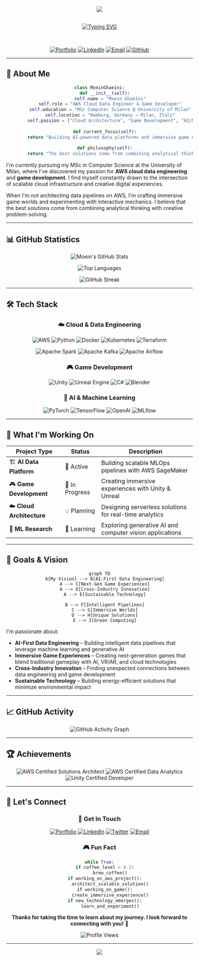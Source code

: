 <div align="center">

<img src="https://capsule-render.vercel.app/api?type=waving&color=gradient&height=200&section=header&text=Moein%20Ghaeini&fontSize=60&fontAlignY=35&desc=Cloud%20Data%20Engineer%20%7C%20Game%20Developer&descAlignY=60&descAlign=center&font=Massimo%20Dotti" />

</div>

<br>

<div align="center">

[![Typing SVG](https://readme-typing-svg.demolab.com?font=Massimo+Dotti&size=24&duration=3000&pause=1000&color=2E8B57&center=true&vCenter=true&width=600&lines=Building+AI-Powered+Data+Platforms;Creating+Immersive+Game+Experiences;Hamburg+%E2%86%92+Milan+%E2%86%92+World)](https://git.io/typing-svg)

</div>

<br>

<div align="center">

[![Portfolio](https://img.shields.io/badge/🌐_Portfolio-2E8B57?style=for-the-badge&logo=vercel&logoColor=white)](https://www.moeinghaeini.com/)
[![LinkedIn](https://img.shields.io/badge/💼_LinkedIn-0077B5?style=for-the-badge&logo=linkedin&logoColor=white)](https://www.linkedin.com/in/moeinghaeini/)
[![Email](https://img.shields.io/badge/📧_Email-D14836?style=for-the-badge&logo=gmail&logoColor=white)](mailto:moeinghaeini@gmail.com)
[![GitHub](https://img.shields.io/badge/🐙_GitHub-181717?style=for-the-badge&logo=github&logoColor=white)](https://github.com/moeinghaeini)

</div>

---

## 🎯 About Me

<div align="center">

```python
class MoeinGhaeini:
    def __init__(self):
        self.name = "Moein Ghaeini"
        self.role = "AWS Cloud Data Engineer & Game Developer"
        self.education = "MSc Computer Science @ University of Milan"
        self.location = "Hamburg, Germany → Milan, Italy"
        self.passion = ["Cloud Architecture", "Game Development", "AI/ML", "Innovation"]
        
    def current_focus(self):
        return "Building AI-powered data platforms and immersive game experiences"
        
    def philosophy(self):
        return "The best solutions come from combining analytical thinking with creative problem-solving"
```

</div>

I'm currently pursuing my MSc in Computer Science at the University of Milan, where I've discovered my passion for **AWS cloud data engineering** and **game development**. I find myself constantly drawn to the intersection of scalable cloud infrastructure and creative digital experiences.

When I'm not architecting data pipelines on AWS, I'm crafting immersive game worlds and experimenting with interactive mechanics. I believe that the best solutions come from combining analytical thinking with creative problem-solving.

---

## 📊 GitHub Statistics

<div align="center">

![Moein's GitHub Stats](https://github-readme-stats.vercel.app/api?username=moeinghaeini&show_icons=true&theme=merko&hide_border=true&count_private=true&include_all_commits=true&bg_color=0D1117&title_color=2E8B57&text_color=FFFFFF&icon_color=2E8B57&font=Massimo%20Dotti)

![Top Languages](https://github-readme-stats.vercel.app/api/top-langs/?username=moeinghaeini&layout=compact&theme=merko&hide_border=true&langs_count=8&bg_color=0D1117&title_color=2E8B57&text_color=FFFFFF&font=Massimo%20Dotti)

![GitHub Streak](https://github-readme-streak-stats.herokuapp.com/?user=moeinghaeini&theme=merko&hide_border=true&background=0D1117&stroke=2E8B57&ring=2E8B57&fire=2E8B57&currStreakNum=FFFFFF&sideNums=FFFFFF&currStreakLabel=2E8B57&sideLabels=FFFFFF&font=Massimo%20Dotti)

</div>

---

## 🛠️ Tech Stack

<div align="center">

### ☁️ Cloud & Data Engineering

![AWS](https://img.shields.io/badge/AWS-FF9900?style=for-the-badge&logo=amazon-aws&logoColor=white)
![Python](https://img.shields.io/badge/Python-3776AB?style=for-the-badge&logo=python&logoColor=white)
![Docker](https://img.shields.io/badge/Docker-2496ED?style=for-the-badge&logo=docker&logoColor=white)
![Kubernetes](https://img.shields.io/badge/Kubernetes-326CE5?style=for-the-badge&logo=kubernetes&logoColor=white)
![Terraform](https://img.shields.io/badge/Terraform-7B42BC?style=for-the-badge&logo=terraform&logoColor=white)

![Apache Spark](https://img.shields.io/badge/Apache_Spark-E25A1C?style=for-the-badge&logo=apache-spark&logoColor=white)
![Apache Kafka](https://img.shields.io/badge/Apache_Kafka-231F20?style=for-the-badge&logo=apache-kafka&logoColor=white)
![Apache Airflow](https://img.shields.io/badge/Apache_Airflow-017CEE?style=for-the-badge&logo=apache-airflow&logoColor=white)

### 🎮 Game Development

![Unity](https://img.shields.io/badge/Unity-000000?style=for-the-badge&logo=unity&logoColor=white)
![Unreal Engine](https://img.shields.io/badge/Unreal_Engine-313131?style=for-the-badge&logo=unreal-engine&logoColor=white)
![C#](https://img.shields.io/badge/C%23-239120?style=for-the-badge&logo=c-sharp&logoColor=white)
![Blender](https://img.shields.io/badge/Blender-F5792A?style=for-the-badge&logo=blender&logoColor=white)

### 🤖 AI & Machine Learning

![PyTorch](https://img.shields.io/badge/PyTorch-EE4C2C?style=for-the-badge&logo=pytorch&logoColor=white)
![TensorFlow](https://img.shields.io/badge/TensorFlow-FF6F00?style=for-the-badge&logo=tensorflow&logoColor=white)
![OpenAI](https://img.shields.io/badge/OpenAI-412991?style=for-the-badge&logo=openai&logoColor=white)
![MLflow](https://img.shields.io/badge/MLflow-0194E2?style=for-the-badge&logo=mlflow&logoColor=white)

</div>

---

## 🚀 What I'm Working On

<div align="center">

| Project Type | Status | Description |
|--------------|--------|-------------|
| 🏗️ **AI Data Platform** | 🚀 Active | Building scalable MLOps pipelines with AWS SageMaker |
| 🎮 **Game Development** | 🎯 In Progress | Creating immersive experiences with Unity & Unreal |
| ☁️ **Cloud Architecture** | 💡 Planning | Designing serverless solutions for real-time analytics |
| 🤖 **ML Research** | 🔬 Learning | Exploring generative AI and computer vision applications |

</div>

---

## 🎯 Goals & Vision

<div align="center">

```mermaid
graph TD
    A[My Vision] --> B[AI-First Data Engineering]
    A --> C[Next-Gen Game Experiences]
    A --> D[Cross-Industry Innovation]
    A --> E[Sustainable Technology]
    
    B --> F[Intelligent Pipelines]
    C --> G[Immersive Worlds]
    D --> H[Unique Solutions]
    E --> I[Green Computing]
```

</div>

I'm passionate about:
- **AI-First Data Engineering** – Building intelligent data pipelines that leverage machine learning and generative AI
- **Immersive Game Experiences** – Creating next-generation games that blend traditional gameplay with AI, VR/AR, and cloud technologies
- **Cross-Industry Innovation** – Finding unexpected connections between data engineering and game development
- **Sustainable Technology** – Building energy-efficient solutions that minimize environmental impact

---

## 📈 GitHub Activity

<div align="center">

![GitHub Activity Graph](https://github-readme-activity-graph.vercel.app/graph?username=moeinghaeini&theme=merko&hide_border=true&custom_title=Moein's%20Contribution%20Graph&font=Massimo%20Dotti)

</div>

---

## 🏆 Achievements

<div align="center">

![AWS Certified Solutions Architect](https://img.shields.io/badge/AWS_Certified_Solutions_Architect-FF9900?style=for-the-badge&logo=amazon-aws&logoColor=white)
![AWS Certified Data Analytics](https://img.shields.io/badge/AWS_Certified_Data_Analytics-FF9900?style=for-the-badge&logo=amazon-aws&logoColor=white)
![Unity Certified Developer](https://img.shields.io/badge/Unity_Certified_Developer-000000?style=for-the-badge&logo=unity&logoColor=white)

</div>

---

## 🤝 Let's Connect

<div align="center">

### 💬 Get In Touch

[![Portfolio](https://img.shields.io/badge/🌐_Portfolio-Visit-2E8B57?style=for-the-badge&logo=vercel&logoColor=white)](https://www.moeinghaeini.com/)
[![LinkedIn](https://img.shields.io/badge/💼_LinkedIn-Connect-0077B5?style=for-the-badge&logo=linkedin&logoColor=white)](https://www.linkedin.com/in/moeinghaeini/)
[![Twitter](https://img.shields.io/badge/🐦_Twitter-Follow-1DA1F2?style=for-the-badge&logo=twitter&logoColor=white)](https://x.com/moeinghaeini)
[![Email](https://img.shields.io/badge/📧_Email-Contact-D14836?style=for-the-badge&logo=gmail&logoColor=white)](mailto:moeinghaeini@gmail.com)

</div>

<div align="center">

### 🎮 Fun Fact

```python
while True:
    if coffee_level < 0.2:
        brew_coffee()
    if working_on_aws_project():
        architect_scalable_solution()
    if working_on_game():
        create_immersive_experience()
    if new_technology_emerges():
        learn_and_experiment()
```

**Thanks for taking the time to learn about my journey. I look forward to connecting with you!** 🚀

![Profile Views](https://komarev.com/ghpvc/?username=moeinghaeini&style=for-the-badge&color=2E8B57)

</div>

---

<div align="center">

<img src="https://capsule-render.vercel.app/api?type=waving&color=gradient&height=100&section=footer" />

</div>